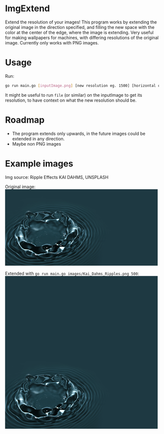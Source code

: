 # ImgExtend
Extend the resolution of your images!
This program works by extending the original image in the direction specified, and filling the new space with the color at the center of the edge, where the image is extending.
Very useful for making wallpapers for machines, with differing resolutions of the original image.
Currently only works with PNG images.

# Usage
Run:
```bash
go run main.go [inputImage.png] [new resolution eg. 1500] [horizontal offset to fillcolor (optional)]
```

It might be useful to run `file` (or similar) on the inputImage to get its resolution, to have context on what the new resolution should be.

# Roadmap
- The program extends only upwards, in the future images could be extended in any direction.
- Maybe non PNG images

# Example images
Img source: Ripple Effects KAI DAHMS, UNSPLASH

Original image:
![Kai_Dahms_Ripples.png](https://github.com/aleparuokakauppa/imgExtend/blob/main/images/Kai_Dahms_Ripples.png?raw=true)

Extended with `go run main.go images/Kai_Dahms_Ripples.png 500`:
![Kai_Dahms_Ripples_extended.png](https://github.com/aleparuokakauppa/imgExtend/blob/main/images/Kai_Dahms_Ripples_extended.png?raw=true)
